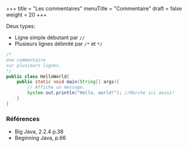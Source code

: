 +++
title = "Les commentaires"
menuTitle = "Commentaire"
draft = false
weight = 20
+++

Deux types: 

* Ligne simple débutant par `//`
* Plusieurs lignes délimité par `/*` et `*/`


```java
/*
Une commentaire
sur plusieurs lignes.
*/
public class HelloWorld{
    public static void main(String[] args){
        // Affiche un message.
        System.out.println("Hello, world!"); //Marche ici aussi!
    }
}
```

### Références
* Big Java, 2.2.4 p.38
* Beginning Java, p.66